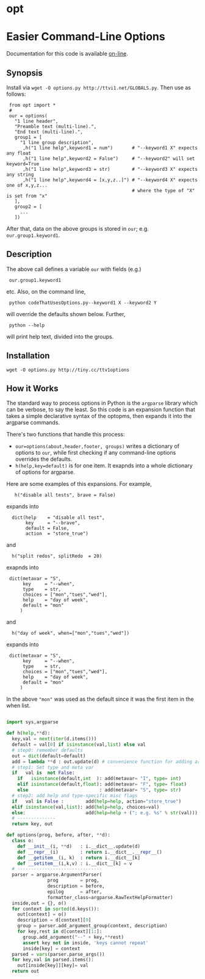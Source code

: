 
# opt



# Easier Command-Line Options

Documentation for this code is available
[on-line](http://tttv1.net/GLOBALS.py).

## Synopsis

Install via `wget -O options.py http://ttvi1.net/GLOBALS.py`. Then use as follows:

     from opt import *
     # 
     our = options( 
       "1 line header",
       "Preamble text (multi-line).",
       "End text (multi-line).",
       group1 = [
         "1 line group description",
          ,h("1 line help",keyword1 = num")       # "--keyword1 X" expects any float
          ,h("1 line help",keyword2 = False")     # "--keyword2" will set keyword=True
          ,h("1 line help",keyword3 = str)        # "--keyword3 X" expects any string
          ,h("1 line help",keyword4 = [x,y,z..]") # "--keyword4 X" expects one of x,y,z...
                                                  # where the type of "X" is set from "x"
       ],
       group2 = [
         ...
       ])

After that, data on the above groups is stored in `our`; e.g. `our.group1.keyword1`.

## Description

The above call defines a variable `our` with fields (e.g.) 

     our.group1.keyword1

etc. Also, on the command line, 

     python codeThatUsesOptions.py--keyword1 X --keyword2 Y
     
will override the defaults shown below. Further, 

     python --help
     
will print help text, divided into the groups.
          
## Installation

    wget -O options.py http://tiny.cc/ttv1options

## How it Works

The standard way to process options in Python is the `argparse`
library which can be verbose, to say the least.  So this code is
an expansion function that takes a simple declarative syntax of the
optopms, then expands it into the argparse commands.

There's two functions that handle this process:

- `our=options(about,header,footer, groups)` writes a dictionary of options to `our`,
  while first checking if any command-line options overrides the defaults.
- `h(help,key=default)` is for one item. It exapnds into a whole
  dictionary of options for argparse.

Here are some examples of this expansions. For example,

       h("disable all tests", brave = False)

expands into

      dict(help    = "disable all test",
           key     = "--brave",
           default = False,
           action  = "store_true")

and

      h("split redos", splitRedo  = 20)

exapnds into

     dict(metavar = "S",
          key     = "--when",
          type    = str,
          choices = ["mon","tues","wed"],
          help    = "day of week",
          default = "mon"
         )

and 

      h("day of week", when=["mon","tues","wed"])

expands into

     dict(metavar = "S",
          key     = "--when",
          type    = str,
          choices = ["mon","tues","wed"],
          help    = "day of week",
          default = "mon"
         )

In the above `"mon"` was used as the default since it was
the first item in the when list.


```python

import sys,argparse

def h(help,**d):
  key,val = next(iter(d.items()))
  default = val[0] if isinstance(val,list) else val
  # step0: remember defaults
  out = dict(default=default)
  add = lambda **d : out.update(d) # convenience function for adding args
  # step1: Set type and meta var
  if   val is  not False:
    if   isinstance(default,int  ): add(metavar= "I", type= int)
    elif isinstance(default,float): add(metavar= "F", type= float)
    else                          : add(metavar= "S", type= str)
  # step2: add help and type-specific misc flags
  if   val is False :        add(help=help, action="store_true")
  elif isinstance(val,list): add(help=help, choices=val)
  else:                      add(help=help + ("; e.g. %s" % str(val)))
  # --------------
  return key, out

def options(prog, before, after, **d):
  class o:
    def __init__(i, **d)   : i.__dict__.update(d)
    def __repr__(i)        : return i.__dict__.__repr__()
    def __getitem__(i, k)  : return i.__dict__[k]
    def __setitem__(i,k,v) : i.__dict__[k] = v
  # -------------------------------
  parser = argparse.ArgumentParser(
               prog        = prog,
               description = before,
               epilog      = after,
               formatter_class=argparse.RawTextHelpFormatter)
  inside,out = {}, o()
  for context in sorted(d.keys()):
    out[context] = o()
    description = d[context][0]
    group = parser.add_argument_group(context, description)
    for key,rest in d[context][1:]:
      group.add_argument("--" + key,**rest)
      assert key not in inside, 'keys cannot repeat'
      inside[key] = context
  parsed = vars(parser.parse_args())
  for key,val in parsed.items():
    out[inside[key]][key]= val
  return out
```

